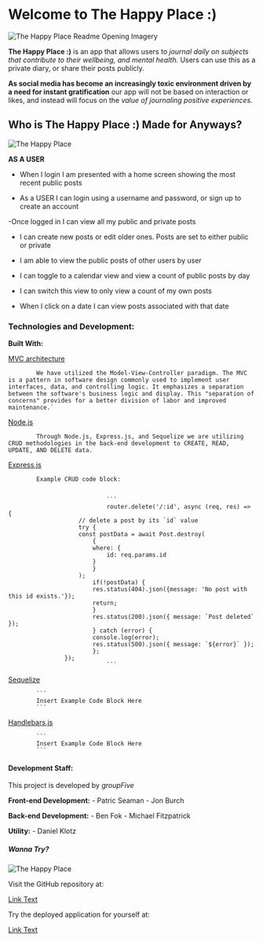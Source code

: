 #                   Welcome to The Happy Place :)


![The Happy Place Readme Opening Imagery](https://www.livehappy.com/wp-content/uploads/2018/02/happy.jpg)



**The Happy Place :)** is an app that allows users to *journal daily on subjects that contribute to their wellbeing, and mental health.* Users can use this as a private diary, or share their posts publicly. 

**As social media has become an increasingly toxic environment driven by a need for instant gratification** our app will not be based on interaction or likes, and instead will focus on the *value of journaling positive experiences.*



##                  Who is **The Happy Place :)** Made for Anyways?


![The Happy Place](https://www.livehappy.com/wp-content/uploads/2018/02/happy.jpg)

**AS A USER**

- When I login I am presented with a home screen showing the most recent public posts

- As a USER I can login using a username and password, or sign up to create an account

-Once logged in I can view all my public and private posts

- I can create new posts or edit older ones. Posts are set to either public or private

- I am able to view the public posts of other users by user

- I can toggle to a calendar view and view a count of public posts by day

- I can switch this view to only view a count of my own posts

- When I click on a date I can view posts associated with that date



###                  Technologies and Development:

**Built With:**

[MVC architecture](https://developer.mozilla.org/en-US/docs/Glossary/MVC)

            We have utilized the Model-View-Controller paradigm. The MVC is a pattern in software design commonly used to implement user interfaces, data, and controlling logic. It emphasizes a separation between the software's business logic and display. This "separation of concerns" provides for a better division of labor and improved maintenance.`

[Node.js](https://nodejs.org/en/docs/)

        
            Through Node.js, Express.js, and Sequelize we are utilizing CRUD methodologies in the back-end development to CREATE, READ, UPDATE, AND DELETE data. 


[Express.js](https://expressjs.com/)

            Example CRUD code block:


                                ```
                                router.delete('/:id', async (req, res) => {
                        // delete a post by its `id` value
                        try {
                        const postData = await Post.destroy(
                            {
                            where: {
                                id: req.params.id
                            }
                            }
                        );
                            if(!postData) {
                            res.status(404).json({message: 'No post with this id exists.'});
                            return;
                            }
                            res.status(200).json({ message: `Post deleted` });
                            } catch (error) {
                            console.log(error);
                            res.status(500).json({ message: `${error}` });
                            };
                    });
                                ```

[Sequelize](https://sequelize.org/)

        
            ```
            Insert Example Code Block Here
            ```

[Handlebars.js](https://handlebarsjs.com/)

            ```
            Insert Example Code Block Here
            ```
        





####                    Development Staff:




This project is developed by *groupFive*

**Front-end Development:**
    - Patric Seaman
    - Jon Burch

**Back-end Development:**
    - Ben Fok
    - Michael Fitzpatrick

**Utility:**
    - Daniel Klotz





#####                   Wanna Try?


![The Happy Place](https://www.livehappy.com/wp-content/uploads/2018/02/happy.jpg)



Visit the GitHub repository at: 

[Link Text](https://github.com/mlfitz2/The-Happy-Place)


Try the deployed application for yourself at:

[Link Text](https://path/to/link)





